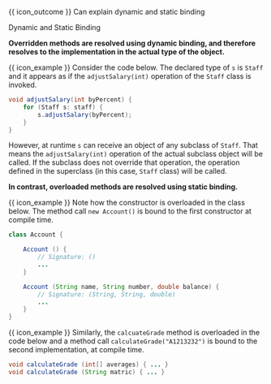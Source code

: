 <span id="prereqs"></span>

<span id="outcomes">{{ icon_outcome }} Can explain dynamic and static binding</span>

<span id="title">Dynamic and Static Binding</span>

<div id="body">

<box type="definition">
  <include src="../../../common/definitions.md#def-dynamic-binding" />
</box>

**<trigger trigger="click" for="modal:dynamicAndStatic-overriding">Overridden methods</trigger> are resolved using dynamic binding, and therefore resolves to the implementation in the actual type of the object.**

<modal large title="Textbook {{ icon_embedding }}" id="modal:dynamicAndStatic-overriding">
  <include src="../overriding/unit-inElsewhere-asFlat.md" boilerplate/>
</modal>

<box>

{{ icon_example }} Consider the code below. The declared type of `s` is `Staff` and it appears as if the `adjustSalary(int)` operation of the `Staff` class is invoked. 

```java
void adjustSalary(int byPercent) {
    for (Staff s: staff) {
        s.adjustSalary(byPercent);
    }
}
```
However, at runtime `s` can receive an object of any subclass of `Staff`. That means the `adjustSalary(int)` operation of the actual subclass object will be called. If the subclass does not override that operation, the operation defined in the superclass (in this case, `Staff` class) will be called.

</box>

<box type="definition">
  <include src="../../../common/definitions.md#def-static-binding" />
</box>

**In contrast, <trigger trigger="click" for="modal:dynamicAndStatic-overloading">overloaded</trigger> methods are resolved using static binding.**

<modal large title="Textbook {{ icon_embedding }}" id="modal:dynamicAndStatic-overloading">
  <include src="../overloading/unit-inElsewhere-asFlat.md" boilerplate/>
</modal>

<box>

{{ icon_example }} Note how the constructor is overloaded in the class below. The method call `new Account()` is bound to the first constructor at compile time.

```java
class Account {

    Account () {
        // Signature: ()
        ...
    }

    Account (String name, String number, double balance) {
        // Signature: (String, String, double)
        ...
    }
}
```

{{ icon_example }} Similarly, the `calcuateGrade` method is overloaded in the code below and a method call `calculateGrade("A1213232")` is bound to the second implementation, at compile time.

```java
void calculateGrade (int[] averages) { ... }
void calculateGrade (String matric) { ... }
```
</box>

</div>

<div id="extras">
</div>